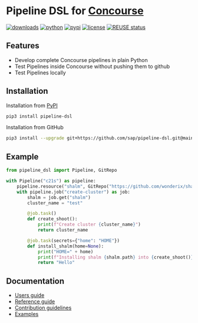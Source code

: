 # Pipeline DSL for [Concourse](https://concourse-ci.org/) 

[![downloads](https://static.pepy.tech/badge/pipeline-dsl/month)](https://pypi.org/project/pipeline-dsl/)
[![python](https://img.shields.io/badge/python-3.7-blue.svg)](https://pypi.org/project/pipeline-dsl/)
[![pypi](https://img.shields.io/pypi/v/pipeline-dsl.svg)](https://pypi.org/project/pipeline-dsl/)
[![license](https://img.shields.io/pypi/l/pipeline-dsl.svg)](https://pypi.org/project/pipeline-dsl/)
[![REUSE status](https://api.reuse.software/badge/github.com/SAP/pipeline-dsl)](https://api.reuse.software/info/github.com/SAP/pipeline-dsl)

## Features

* Develop complete Concourse pipelines in plain Python
* Test Pipelines inside Concourse without pushing them to github 
* Test Pipelines locally


## Installation

Installation from [PyPI](https://pypi.org/project/pipeline-dsl/)
```bash
pip3 install pipeline-dsl
```

Installation from GitHub
```bash
pip3 install --upgrade git+https://github.com/sap/pipeline-dsl.git@main
```

## Example

```python
from pipeline_dsl import Pipeline, GitRepo

with Pipeline("c21s") as pipeline:
    pipeline.resource("shalm", GitRepo("https://github.com/wonderix/shalm"))
    with pipeline.job("create-cluster") as job:
        shalm = job.get("shalm")
        cluster_name = "test"

        @job.task()
        def create_shoot():
            print(f"Create cluster {cluster_name}")
            return cluster_name

        @job.task(secrets={"home": "HOME"})
        def install_shalm(home=None):
            print("HOME=" + home)
            print(f"Installing shalm {shalm.path} into {create_shoot()}")
            return "Hello"
```


## Documentation

* [Users guide](/doc/user.md)
* [Reference guide](/doc/reference.md)
* [Contribution guidelines](/doc/contributing.md)
* [Examples](examples)

